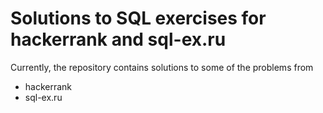 # Solutions to SQL exercises for hackerrank and sql-ex.ru
Currently, the repository contains solutions to some of the problems from 
- hackerrank
- sql-ex.ru
